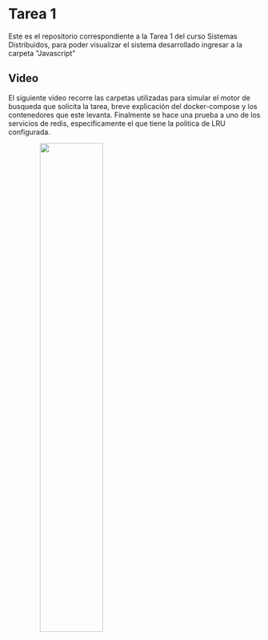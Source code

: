 # Tarea 1
Este es el repositorio correspondiente a la Tarea 1 del curso Sistemas Distribuidos, para poder visualizar el sistema desarrollado ingresar a la carpeta "Javascript"
## Video
El siguiente video recorre las carpetas utilizadas para simular el motor de busqueda que solicita la tarea, breve explicación del docker-compose y los contenedores que este levanta. 
Finalmente se hace una prueba a uno de los servicios de redis, especificamente el que tiene la politica de LRU configurada.

<div style="text-align:center">
<a href="https://drive.google.com/file/d/1IPrX6nXEZOf_TlKhyilTD0KtGmS0OJwg/view"><img src="https://proximahost.es/blog/wp-content/uploads/2021/05/redis.png" align="left" height="50%" width="50%" ></a>
</div>
